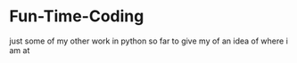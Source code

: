 # Fun-Time-Coding
just some of my other work in python so far to give my of an idea of where i am at
